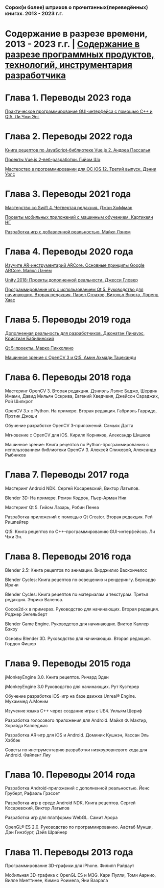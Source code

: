 ### Сорок(и более) штрихов о прочитанных(переведённых) книгах. 2013 - 2023 г.г.


# Содержание в разрезе времени, 2013 - 2023 г.г. | [Содержание в разрезе программных продуктов, технологий, инструментария разработчика](README_tools.md)

# Глава 1. Переводы 2023 года
[Практическое программирование GUI-интерфейса с помощью C++ и Qt5. Ли Чжи Энг](README_42.md)


# Глава 2. Переводы 2022 года
[Книга рецептов по JavaScript-библиотеке Vue.js 2. Андреа Пассалья](README_41.md)

[Проекты Vue.js 2-веб-разработки. Гийом Шо](README_40.md)

[Мастерство в программировании для ОС iOS 12. Третий выпуск. Дэнни Уолс](README_39.md)


# Глава 3. Переводы 2021 года
[Мастерство со Swift 4. Четвертая редакция. Джон Хоффман](README_38.md)

[Проекты мобильных приложений с машинным обучением. Картикеян НГ](README_37.md)

[Разработка игр с добавленной реальностью. Майкл Лэнем](README_36.md)


# Глава 4. Переводы 2020 года
[Изучите AR-инструментарий ARCore. Основные принципы Google ARCore. Майкл Лэнем](README_35.md)

[Unity 2018: Проекты дополненной реальности. Джесси Гловер](README_34.md)

[Программирование игр  с использованием Qt 5. Руководство для начинающих. Вторая редакция. Павел Страхов, Витольд Визота, Лоренц Хаас](README_33.md)

# Глава 5. Переводы 2019 года
[Дополненная реальность для разработчиков. Джонатан Линауэс, Кристиан Бабилинский](README_32.md)

[Qt 5-проекты. Марко Пикколино](README_31.md)

[Машинное зрение с OpenCV 3 и Qt5. Амин Ахмади Тацеканди](README_30.md)

# Глава 6. Переводы 2018 года
Мастеринг OpenCV 3. Вторая редакция. Дэниэль Лэлис Баджо, Шервин Имами, Давид Мильян Эскрива, Евгений Хведченя, Джейсон Сараджих, Рой Шилкрот

OpenCV 3.x с Python. На примере. Вторая редакция.
Габриэль Гарридо, Прэтик Джоши

Обучение разработке OpenCV 3-приложений. Сэмьяк Датта

Мгновение с OpenCV для iOS. Кирилл Корняков, Александр Шишков

Машинное зрение: Книга рецептов по Python-программированию с использованием библиотеки OpenCV 3. Алексей Спижевой, Александр Рыбников


# Глава 7. Переводы 2017 года
Мастеринг Android NDK. Сергей Косаревский, Виктор Латыпов.

Blender 3D: На примере. Ромэн Кодрон, Пьер-Арман Ник

Мастеринг Qt 5. Гийом Лазарь, Робин Пенеа

Разработка приложений с помощью Qt Creator. Вторая редакция. Рей Ришпейтер

Qt5: Книга рецептов по C++-программированию GUI-интерфейсов. Ли Чжи Эн.


# Глава 8. Переводы 2016 года
Blender 2.5: Книга рецептов по анимации. Вирджилио Васкончелос

Blender Cycles: Книга рецептов по освещению и рендерингу. Бернардо Ирачи

Blender Cycles: Книга рецептов по материалам и текстурам.
Третья редакция. Энрико Валенса.

Cocos2d-x в примерах. Руководство для начинающих. Вторая редакция. Роджер Энгельберт

Blender Game Engine. Руководство для начинающих.
Виктор Каллер Бэкоу

Основы Blender 3D. Руководство для начинающих. Вторая редакция. Гордон Фишер


# Глава 9. Переводы 2015 года
jMonkeyEngine 3.0. Книга рецептов. Ричард Эден

jMonkeyEngine 3.0 Руководство для начинающих. Рут Кустерер

Обучение разработке iOS-игр на базе движка Unreal® Engine.
Мухаммед А.Моним

Изучение языка C++ через создание игры с UE4. Уильям Шериф

Разработка голосового приложения для Android. Майкл Ф. Мактир, Зорэйда Калледжас

Разработка AR-игр для iOS и Android. Доминик Кушнэн, Хассан Эль Хэббэк

Советы по инструментарию разработки низкоуровневого кода для Android. Файпенг Лиу


# Глава 10. Переводы 2014 года
Разработка Android-приложений с дополненной реальностью. Йенс Груберт,  Рафаэль Грэссет

Разработка игр в среде Android NDK. Книга рецептов. Сергей Косаревский, Виктор Латыпов

Разработка игр для платформы WebGL. Самит Арора

OpenGL® ES 2.0. Руководство по программированию. Аафтаб Мунши, Дэн Гинзбург, Дэйв Шрайнер


# Глава 11. Переводы 2013 года
Программирование 3D-графики для iPhone. Филипп Райдаут

Мобильная 3D-графика с OpenGL ES и M3G. 
Кари Пулли, Томи Аарнио, Вилле Миеттинен, Киммо Роимела, Яни Ваарала
